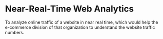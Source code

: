 # Near-Real-Time Web Analytics
To analyze online traffic of a website in near real time, which would help the e-commerce division of that organization to understand the website traffic numbers.
